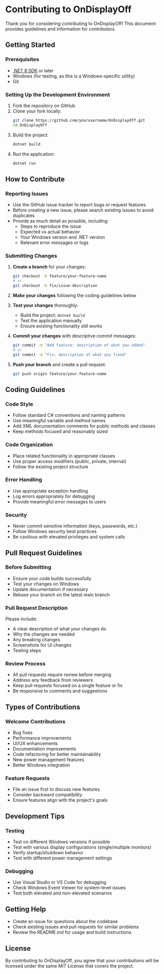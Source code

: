 # Contributing to OnDisplayOff

Thank you for considering contributing to OnDisplayOff! This document provides guidelines and information for contributors.

## Getting Started

### Prerequisites
- [.NET 8 SDK](https://dotnet.microsoft.com/download/dotnet/8.0) or later
- Windows (for testing, as this is a Windows-specific utility)
- Git

### Setting Up the Development Environment

1. Fork the repository on GitHub
2. Clone your fork locally:
   ```bash
   git clone https://github.com/yourusername/OnDisplayOff.git
   cd OnDisplayOff
   ```
3. Build the project:
   ```bash
   dotnet build
   ```
4. Run the application:
   ```bash
   dotnet run
   ```

## How to Contribute

### Reporting Issues
- Use the GitHub issue tracker to report bugs or request features
- Before creating a new issue, please search existing issues to avoid duplicates
- Provide as much detail as possible, including:
  - Steps to reproduce the issue
  - Expected vs actual behavior
  - Your Windows version and .NET version
  - Relevant error messages or logs

### Submitting Changes

1. **Create a branch** for your changes:
   ```bash
   git checkout -b feature/your-feature-name
   # or
   git checkout -b fix/issue-description
   ```

2. **Make your changes** following the coding guidelines below

3. **Test your changes** thoroughly:
   - Build the project: `dotnet build`
   - Test the application manually
   - Ensure existing functionality still works

4. **Commit your changes** with descriptive commit messages:
   ```bash
   git commit -m "Add feature: description of what you added"
   # or
   git commit -m "Fix: description of what you fixed"
   ```

5. **Push your branch** and create a pull request:
   ```bash
   git push origin feature/your-feature-name
   ```

## Coding Guidelines

### Code Style
- Follow standard C# conventions and naming patterns
- Use meaningful variable and method names
- Add XML documentation comments for public methods and classes
- Keep methods focused and reasonably sized

### Code Organization
- Place related functionality in appropriate classes
- Use proper access modifiers (public, private, internal)
- Follow the existing project structure

### Error Handling
- Use appropriate exception handling
- Log errors appropriately for debugging
- Provide meaningful error messages to users

### Security
- Never commit sensitive information (keys, passwords, etc.)
- Follow Windows security best practices
- Be cautious with elevated privileges and system calls

## Pull Request Guidelines

### Before Submitting
- Ensure your code builds successfully
- Test your changes on Windows
- Update documentation if necessary
- Rebase your branch on the latest main branch

### Pull Request Description
Please include:
- A clear description of what your changes do
- Why the changes are needed
- Any breaking changes
- Screenshots for UI changes
- Testing steps

### Review Process
- All pull requests require review before merging
- Address any feedback from reviewers
- Keep pull requests focused on a single feature or fix
- Be responsive to comments and suggestions

## Types of Contributions

### Welcome Contributions
- Bug fixes
- Performance improvements
- UI/UX enhancements
- Documentation improvements
- Code refactoring for better maintainability
- New power management features
- Better Windows integration

### Feature Requests
- File an issue first to discuss new features
- Consider backward compatibility
- Ensure features align with the project's goals

## Development Tips

### Testing
- Test on different Windows versions if possible
- Test with various display configurations (single/multiple monitors)
- Verify startup/shutdown behavior
- Test with different power management settings

### Debugging
- Use Visual Studio or VS Code for debugging
- Check Windows Event Viewer for system-level issues
- Test both elevated and non-elevated scenarios

## Getting Help

- Create an issue for questions about the codebase
- Check existing issues and pull requests for similar problems
- Review the README.md for usage and build instructions

## License

By contributing to OnDisplayOff, you agree that your contributions will be licensed under the same MIT License that covers the project.